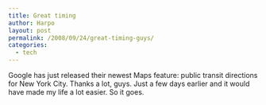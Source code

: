 ```yaml
---
title: Great timing
author: Harpo
layout: post
permalink: /2008/09/24/great-timing-guys/
categories:
  - tech
---
```

Google has just released their newest Maps feature: public transit directions for New York City. Thanks a lot, guys. Just a few days earlier and it would have made my life a lot easier. So it goes.